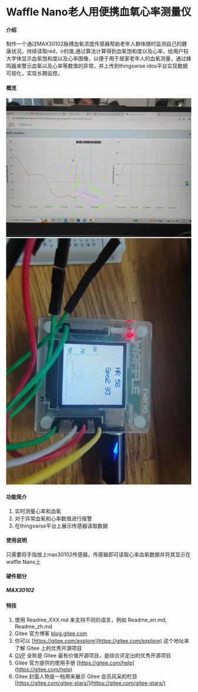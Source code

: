 # Waffle Nano老人用便携血氧心率测量仪

#### 介绍
制作一个通过MAX30102脉搏血氧浓度传感器帮助老年人群体随时监测自己的健康状况，持续读取red，ir的值,通过算法计算得到血氧饱和度以及心率，给用户较大字体显示血氧饱和度以及心率图像，以便于用于居家老年人的血氧测量，通过蜂鸣器来警示血氧以及心率等数值的异常，并上传到thingswise idos平台实现数据可视化，实现长期监控。

#### 概览
![](presentation1.jpg)
![](presentation2.jpg)
#### 功能简介

1.  实时测量心率和血氧
2.  对于异常血氧和心率数值进行报警
3.  在thingswise平台上展示传感器读取数据

#### 使用说明

只需要将手指放上max30102传感器，传感器即可读取心率血氧数据并将其显示在waffle Nano上

#### 硬件部分
##### MAX30102


#### 特技

1.  使用 Readme\_XXX.md 来支持不同的语言，例如 Readme\_en.md, Readme\_zh.md
2.  Gitee 官方博客 [blog.gitee.com](https://blog.gitee.com)
3.  你可以 [https://gitee.com/explore](https://gitee.com/explore) 这个地址来了解 Gitee 上的优秀开源项目
4.  [GVP](https://gitee.com/gvp) 全称是 Gitee 最有价值开源项目，是综合评定出的优秀开源项目
5.  Gitee 官方提供的使用手册 [https://gitee.com/help](https://gitee.com/help)
6.  Gitee 封面人物是一档用来展示 Gitee 会员风采的栏目 [https://gitee.com/gitee-stars/](https://gitee.com/gitee-stars/)
